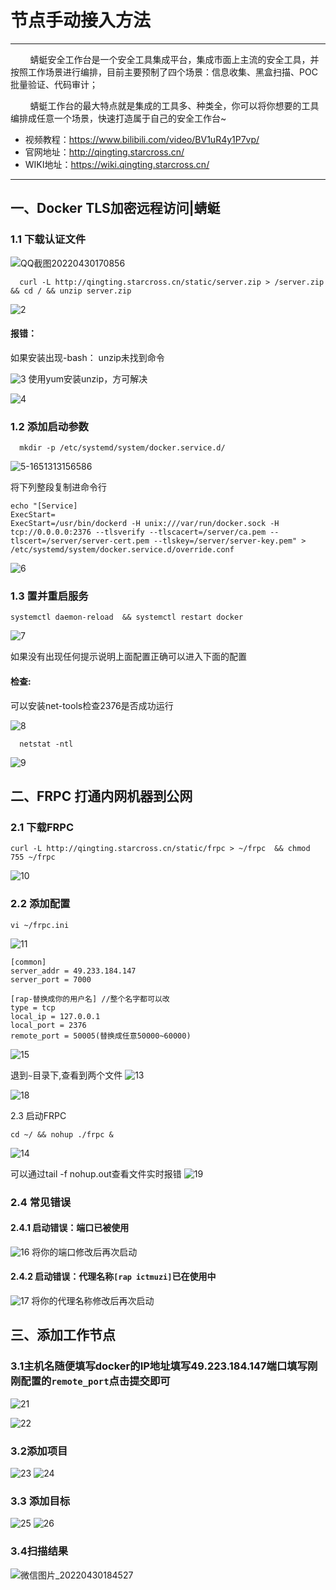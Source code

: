 # 节点手动接入方法
<hr>


&nbsp;&nbsp;&nbsp;&nbsp;&nbsp;&nbsp;&nbsp;&nbsp;蜻蜓安全工作台是一个安全工具集成平台，集成市面上主流的安全工具，并按照工作场景进行编排，目前主要预制了四个场景：信息收集、黑盒扫描、POC批量验证、代码审计；

&nbsp;&nbsp;&nbsp;&nbsp;&nbsp;&nbsp;&nbsp;&nbsp;蜻蜓工作台的最大特点就是集成的工具多、种类全，你可以将你想要的工具编排成任意一个场景，快速打造属于自己的安全工作台~
- 视频教程：https://www.bilibili.com/video/BV1uR4y1P7vp/
- 官网地址：http://qingting.starcross.cn/
- WIKI地址：https://wiki.qingting.starcross.cn/
<hr>



##  一、Docker TLS加密远程访问|蜻蜓

###  1.1 下载认证文件
![QQ截图20220430170856](http://halo.itmuzi.cc/upload/2022/04/QQ%E6%88%AA%E5%9B%BE20220430170856.png)

```![5](http://halo.itmuzi.cc/upload/2022/04/5.png)![5-1651313145464](http://halo.itmuzi.cc/upload/2022/04/5-1651313145464.png)
  curl -L http://qingting.starcross.cn/static/server.zip > /server.zip   && cd / && unzip server.zip
```

![2](http://halo.itmuzi.cc/upload/2022/04/2.png)
#### 报错：
如果安装出现-bash： unzip未找到命令

![3](http://halo.itmuzi.cc/upload/2022/04/3.png)
使用yum安装unzip，方可解决

![4](http://halo.itmuzi.cc/upload/2022/04/4.png)

### 1.2 添加启动参数

```
  mkdir -p /etc/systemd/system/docker.service.d/
```

![5-1651313156586](http://halo.itmuzi.cc/upload/2022/04/5-1651313156586.png)

将下列整段复制进命令行
```
echo "[Service]
ExecStart=
ExecStart=/usr/bin/dockerd -H unix:///var/run/docker.sock -H tcp://0.0.0.0:2376 --tlsverify --tlscacert=/server/ca.pem --tlscert=/server/server-cert.pem --tlskey=/server/server-key.pem" > /etc/systemd/system/docker.service.d/override.conf
```
![6](http://halo.itmuzi.cc/upload/2022/04/6.png)

### 1.3 置并重启服务
```
systemctl daemon-reload  && systemctl restart docker
```
![7](http://halo.itmuzi.cc/upload/2022/04/7.png)

如果没有出现任何提示说明上面配置正确可以进入下面的配置
#### 检查:
可以安装net-tools检查2376是否成功运行

![8](http://halo.itmuzi.cc/upload/2022/04/8.png)
```
  netstat -ntl
```

![9](http://halo.itmuzi.cc/upload/2022/04/9.png)

## 二、FRPC 打通内网机器到公网
### 2.1 下载FRPC
```
curl -L http://qingting.starcross.cn/static/frpc > ~/frpc  && chmod 755 ~/frpc
```
![10](http://halo.itmuzi.cc/upload/2022/04/10.png)

### 2.2 添加配置
```
vi ~/frpc.ini
```
![11](http://halo.itmuzi.cc/upload/2022/04/11.png)
```
[common]
server_addr = 49.233.184.147
server_port = 7000

[rap-替换成你的用户名] //整个名字都可以改
type = tcp
local_ip = 127.0.0.1
local_port = 2376
remote_port = 50005(替换成任意50000~60000)
```
![15](http://halo.itmuzi.cc/upload/2022/04/15.png)

退到`~`目录下,查看到两个文件
![13](http://halo.itmuzi.cc/upload/2022/04/13.png)

![18](http://halo.itmuzi.cc/upload/2022/04/18.png)

2.3 启动FRPC
```
cd ~/ && nohup ./frpc &
```

![14](http://halo.itmuzi.cc/upload/2022/04/14.png)

可以通过tail -f nohup.out查看文件实时报错
![19](http://halo.itmuzi.cc/upload/2022/04/19.png)

### 2.4 常见错误
#### 2.4.1 启动错误：端口已被使用
![16](http://halo.itmuzi.cc/upload/2022/04/16.png)
将你的端口修改后再次启动

#### 2.4.2 启动错误：代理名称`[rap ictmuzi]`已在使用中
![17](http://halo.itmuzi.cc/upload/2022/04/17.png)
将你的代理名称修改后再次启动


##  三、添加工作节点
### 3.1主机名随便填写docker的IP地址填写49.223.184.147端口填写刚刚配置的`remote_port`点击提交即可
![21](http://halo.itmuzi.cc/upload/2022/04/21.png)

![22](http://halo.itmuzi.cc/upload/2022/04/22.png)
### 3.2添加项目
![23](http://halo.itmuzi.cc/upload/2022/04/23.png)
![24](http://halo.itmuzi.cc/upload/2022/04/24.png)
### 3.3 添加目标
![25](http://halo.itmuzi.cc/upload/2022/04/25.png)
![26](http://halo.itmuzi.cc/upload/2022/04/26.png)
### 3.4扫描结果
![微信图片_20220430184527](http://halo.itmuzi.cc/upload/2022/04/%E5%BE%AE%E4%BF%A1%E5%9B%BE%E7%89%87_20220430184527.jpg)